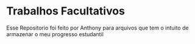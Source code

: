 # Trabalhos Facultativos
Esse Repositorio foi feito por Anthony para arquivos que tem o intuito de armazenar o meu progresso estudantil
